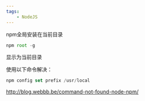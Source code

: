 ```yaml
---
tags:
    - NodeJS
---
```


npm全局安装在当前目录



```javascript
npm root -g 

```

显示为当前目录



使用以下命令解决：

```javascript
npm config set prefix /usr/local

```





http://blog.webbb.be/command-not-found-node-npm/

